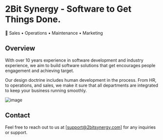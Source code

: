 # 2Bit Synergy - Software to Get Things Done.

🚀 Sales • Operations • Maintenance • Marketing

## Overview

With over 10 years experience in software development and industry experience, we aim to build software solutions that get encourages people engagement and achieving target.

Our design doctrine includes human development in the process. From HR, to operations, and sales, we make it sure that all departments are integrated to keep your business running smoothly.


![image](https://github.com/2Bit-Synergy/.github/assets/73011830/b54fc36d-2ddc-4c12-8485-5356db713419)



## Contact

Feel free to reach out to us at [support@2bitsynergy.com] for any inquiries or support.

